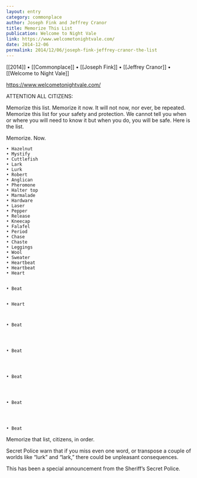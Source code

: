 ```yaml
---
layout: entry
category: commonplace
author: Joseph Fink and Jeffrey Cranor
title: Memorize This List
publication: Welcome to Night Vale
link: https://www.welcometonightvale.com/
date: 2014-12-06
permalink: 2014/12/06/joseph-fink-jeffrey-cranor-the-list
---
```


[[2014]] • [[Commonplace]] • [[Joseph Fink]] • [[Jeffrey Cranor]] • [[Welcome to Night Vale]]

https://www.welcometonightvale.com/

ATTENTION ALL CITIZENS:

Memorize this list. Memorize it now. It will not now, nor ever, be repeated. Memorize this list for your safety and protection. We cannot tell you when or where you will need to know it but when you do, you will be safe. Here is the list.

Memorize. Now.

	• Hazelnut
	• Mystify
	• Cuttlefish
	• Lark
	• Lurk
	• Robert
	• Anglican
	• Pheromone
	• Halter top
	• Marmalade
	• Hardware
	• Laser
	• Pepper
	• Release
	• Kneecap
	• Falafel
	• Period
	• Chase
	• Chaste
	• Leggings
	• Wool
	• Sweater
	• Heartbeat
	• Heartbeat
	• Heart


	• Beat


	• Heart



	• Beat




	• Beat




	• Beat




	• Beat




	• Beat



Memorize that list, citizens, in order.

Secret Police warn that if you miss even one word, or transpose a couple of worlds like “lurk” and “lark,” there could be unpleasant consequences.

This has been a special announcement from the Sheriff’s Secret Police.